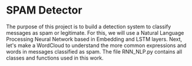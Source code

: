 # SPAM Detector

The purpose of this project is to build a detection system to classify messages as spam or legitimate. For this, we will use a Natural Language Processing Neural Network based in Embedding and LSTM layers. Next, let's make a WordCloud to understand the more common expressions and words in messages classified as spam. The file RNN_NLP.py contains all classes and functions used in this work.